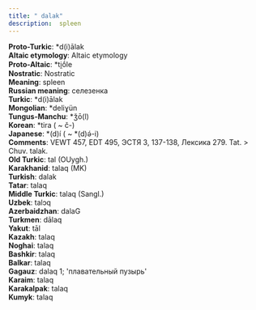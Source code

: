 ```yaml
---
title: " dalak"
description:  spleen
---
```


<strong>Proto-Turkic</strong>:  *d(i)ālak<br>
<strong>Altaic etymology</strong>:  Altaic etymology<br>
<strong> Proto-Altaic</strong>:  *ti̯ṓle<br>
<strong>Nostratic</strong>:  Nostratic<br>
<strong>Meaning</strong>:  spleen<br>
<strong>Russian meaning</strong>:  селезенка<br>
<strong>Turkic</strong>:  *d(i)ālak<br>
<strong>Mongolian</strong>:  *deliɣün<br>
<strong>Tungus-Manchu</strong>:  *ǯō(l)<br>
<strong>Korean</strong>:  *tira ( ~ č-)<br>
<strong>Japanese</strong>:  *(d)í ( ~ *(d)ǝ́-i)<br>
<strong>Comments</strong>:  VEWT 457, EDT 495, ЭСТЯ 3, 137-138, Лексика 279. Tat. > Chuv. talak.<br>
<strong>Old Turkic</strong>:  tal (OUygh.)<br>
<strong>Karakhanid</strong>:  talaq (MK)<br>
<strong>Turkish</strong>:  dalak<br>
<strong>Tatar</strong>:  talaq<br>
<strong>Middle Turkic</strong>:  talaq (Sangl.)<br>
<strong>Uzbek</strong>:  talɔq<br>
<strong>Azerbaidzhan</strong>:  dalaG<br>
<strong>Turkmen</strong>:  dālaq<br>
<strong>Yakut</strong>:  tāl<br>
<strong>Kazakh</strong>:  talaq<br>
<strong>Noghai</strong>:  talaq<br>
<strong>Bashkir</strong>:  talaq<br>
<strong>Balkar</strong>:  talaq<br>
<strong>Gagauz</strong>:  dalaq 1; 'плавательный пузырь'<br>
<strong>Karaim</strong>:  talaq<br>
<strong>Karakalpak</strong>:  talaq<br>
<strong>Kumyk</strong>:  talaq<br>


